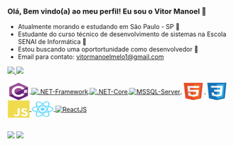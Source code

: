 ### Olá, Bem vindo(a) ao meu perfil! Eu sou o Vitor Manoel 👋

- Atualmente morando e estudando em São Paulo - SP 🎉
- Estudante do curso técnico de desenvolvimento de sistemas na Escola SENAI de Informática 👏
- Estou buscando uma oportortunidade como desenvolvedor 🎉
- Email para contato: vitormanoelmelo1@gmail.com

<div>
  <a href="https://github.com/vitormanoel-melo">
  <img height="180em" src="https://github-readme-stats.vercel.app/api?username=vitormanoel-melo&show_icons=true&theme=dark&include_all_commits=true&count_private=true"/>
  <img height="180em" src="https://github-readme-stats.vercel.app/api/top-langs/?username=vitormanoel-melo&layout=compact&langs_count=7&theme=dark"/>
</div>

<div style="display: inline_block"><br>
  <img align="center" alt="Csharp" height="40" width="50" src="https://raw.githubusercontent.com/devicons/devicon/master/icons/csharp/csharp-original.svg">
  <img align="center" alt=".NET-Framework" height="50" width="60" src="https://cdn.jsdelivr.net/gh/devicons/devicon/icons/dot-net/dot-net-original.svg">
  <img align="center" alt=".NET-Core" height="40" width="50" src="https://cdn.jsdelivr.net/gh/devicons/devicon/icons/dotnetcore/dotnetcore-original.svg">
  <img align="center" alt="MSSQL-Server" height="55" width="65" src="https://cdn.jsdelivr.net/gh/devicons/devicon/icons/microsoftsqlserver/microsoftsqlserver-plain-wordmark.svg">
  <img align="center" alt="HTML" height="40" width="50" src="https://raw.githubusercontent.com/devicons/devicon/master/icons/html5/html5-original.svg">
  <img align="center" alt="CSS" height="40" width="50" src="https://raw.githubusercontent.com/devicons/devicon/master/icons/css3/css3-original.svg">
  <img align="center" alt="Js" height="40" width="50" src="https://raw.githubusercontent.com/devicons/devicon/master/icons/javascript/javascript-plain.svg">
  <img align="center" alt="ReactJS" height="40" width="50" src="https://raw.githubusercontent.com/devicons/devicon/master/icons/react/react-original.svg">
  <img align="center" alt="ReactJS" height="60" width="70" src="https://cdn.jsdelivr.net/gh/devicons/devicon/icons/git/git-plain-wordmark.svg">
</div>

##

<div>
  <a href="https://www.linkedin.com/in/vitor-manoel-6b9ab920b/" target="_blank"><img src="https://img.shields.io/badge/-LinkedIn-%230077B5?style=for-the-badge&logo=linkedin&logoColor=white" target="_blank"></a>
  <a href = "mailto:vitormanoelmelo1@gmail.com" target="_blank"><img src="https://img.shields.io/badge/-Gmail-%23333?style=for-the-badge&logo=gmail&logoColor=red"></a>
<div>
